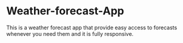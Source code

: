 # Weather-forecast-App
This is a weather forecast app that provide easy access to forecasts whenever you need them and it is fully responsive.
